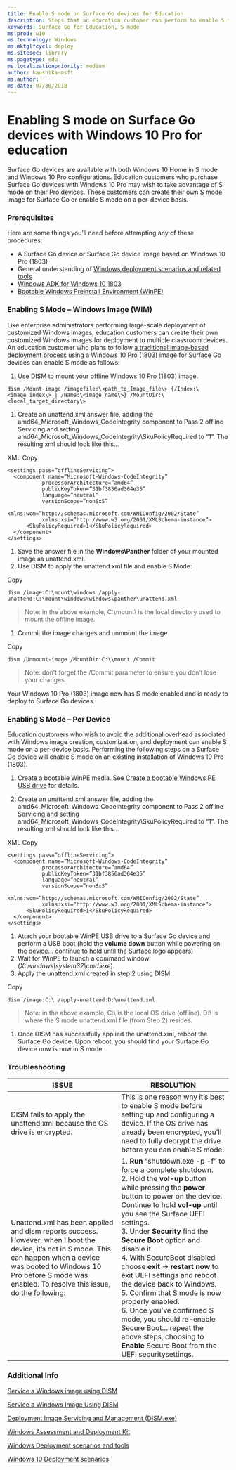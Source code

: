 ```yaml
---
title: Enable S mode on Surface Go devices for Education
description: Steps that an education customer can perform to enable S mode on Surface Go devices
keywords: Surface Go for Education, S mode
ms.prod: w10
ms.technology: Windows
ms.mktglfcycl: deploy
ms.sitesec: library
ms.pagetype: edu
ms.localizationpriority: medium
author: kaushika-msft
ms.author: 
ms.date: 07/30/2018
---
```


# Enabling S mode on Surface Go devices with Windows 10 Pro for education

Surface Go devices are available with both Windows 10 Home in S mode and Windows 10 Pro configurations. Education customers who purchase Surface Go devices with Windows 10 Pro may wish to take advantage of S mode on their Pro devices. These customers can create their own S mode image for Surface Go or enable S mode on a per-device basis.

### Prerequisites

Here are some things you’ll need before attempting any of these procedures:

-   A Surface Go device or Surface Go device image based on Windows 10 Pro
    (1803)
-   General understanding of [Windows deployment scenarios and related
    tools](https://docs.microsoft.com/windows/deployment/windows-deployment-scenarios-and-tools)
-   [Windows ADK for Windows 10
    1803](https://docs.microsoft.com/windows/deployment/windows-adk-scenarios-for-it-pros)
-   [Bootable Windows Preinstall Environment
    (WinPE)](https://docs.microsoft.com/windows-hardware/manufacture/desktop/winpe-create-usb-bootable-drive)

### Enabling S Mode – Windows Image (WIM)

Like enterprise administrators performing large-scale deployment of customized Windows images, education customers can create their own customized Windows images for deployment to multiple classroom devices. An education customer who plans to follow [a traditional image-based deployment
process](https://docs.microsoft.com/windows/deployment/windows-10-deployment-scenarios#traditional-deployment) using a Windows 10 Pro (1803) image for Surface Go devices can enable S mode as follows:

1.  Use DISM to mount your offline Windows 10 Pro (1803) image.

```
dism /Mount-image /imagefile:\<path_to_Image_file\> {/Index:\<image_index\> | /Name:\<image_name\>} /MountDir:\<local_target_directory\>
```

1.  Create an unattend.xml answer file, adding the
    amd64_Microsoft_Windows_CodeIntegrity component to Pass 2 offline Servicing
    and setting amd64_Microsoft_Windows_CodeIntegrity\\SkuPolicyRequired to “1”.
    The resulting xml should look like this…

XML Copy
``` 
<settings pass=”offlineServicing”>
  <component name=”Microsoft-Windows-CodeIntegrity” 
           processorArchitecture=”amd64” 
           publicKeyToken=”31bf3856ad364e35” 
           language=”neutral” 
           versionScope=”nonSxS”
           xmlns:wcm=”http://schemas.microsoft.com/WMIConfig/2002/State” 
           xmlns:xsi=”http://www.w3.org/2001/XMLSchema-instance”>
      <SkuPolicyRequired>1</SkuPolicyRequired>
  </component>
</settings>
```

1.  Save the answer file in the **Windows\Panther** folder of your mounted image as unattend.xml.
2.  Use DISM to apply the unattend.xml file and enable S Mode:

Copy
```
dism /image:C:\mount\windows /apply-unattend:C:\mount\windows\windows\panther\unattend.xml
```
>   Note: in the above example, C:\\mount\\ is the local directory used to mount
>   the offline image.

1.  Commit the image changes and unmount the image

Copy
```
dism /Unmount-image /MountDir:C:\\mount /Commit
```
>Note: don’t forget the /Commit parameter to ensure you don’t lose your
    changes.

Your Windows 10 Pro (1803) image now has S mode enabled and is ready to deploy to Surface Go devices.

### Enabling S Mode – Per Device

Education customers who wish to avoid the additional overhead associated with Windows image creation, customization, and deployment can enable S mode on a per-device basis. Performing the following steps on a Surface Go device will enable S mode on an existing installation of Windows 10 Pro (1803).

1.  Create a bootable WinPE media. See [Create a bootable Windows PE USB
    drive](http://msdn.microsoft.com/library/windows/hardware/dn938386.aspx) for
    details.

1.  Create an unattend.xml answer file, adding the
    amd64_Microsoft_Windows_CodeIntegrity component to Pass 2 offline Servicing
    and setting amd64_Microsoft_Windows_CodeIntegrity\\SkuPolicyRequired to “1”. The resulting xml should look like this…

XML Copy
```
<settings pass=”offlineServicing”>
  <component name=”Microsoft-Windows-CodeIntegrity” 
           processorArchitecture=”amd64” 
           publicKeyToken=”31bf3856ad364e35” 
           language=”neutral” 
           versionScope=”nonSxS”
           xmlns:wcm=”http://schemas.microsoft.com/WMIConfig/2002/State” 
           xmlns:xsi=”http://www.w3.org/2001/XMLSchema-instance”>
      <SkuPolicyRequired>1</SkuPolicyRequired>
  </component>
</settings>
```

1.  Attach your bootable WinPE USB drive to a Surface Go device and perform a USB boot (hold the **volume down** button while powering on the device… continue to hold until the Surface logo appears)
2.  Wait for WinPE to launch a command window     (*X:\\windows\\system32\\cmd.exe*).
3.  Apply the unattend.xml created in step 2 using DISM.

Copy
```
dism /image:C:\ /apply-unattend:D:\unattend.xml
```
>   Note: in the above example, C:\\ is the local OS drive (offline). D:\ is where the S mode unattend.xml file (from Step 2) resides.

1.  Once DISM has successfully applied the unattend.xml, reboot the Surface Go device.
Upon reboot, you should find your Surface Go device now is now in S mode.

### Troubleshooting

|ISSUE | RESOLUTION |
|------------------------ |-----------------------|
|DISM fails to apply the unattend.xml because the OS drive is encrypted. | This is one reason why it’s best to enable S mode before setting up and configuring a device. If the OS drive has already been encrypted, you’ll need to fully decrypt the drive before you can enable S mode. |
|Unattend.xml has been applied and dism reports success. However, when I boot the device, it’s not in S mode. This can happen when a device was booted to Windows 10 Pro before S mode was enabled. To resolve this issue, do the following: | 1.  **Run** “shutdown.exe -p -f” to force a complete shutdown. <br> 2.  Hold the **vol-up** button while pressing the **power** button to power on the device. Continue to hold **vol-up** until you see the Surface UEFI settings. <br> 3.  Under **Security** find the **Secure Boot** option and disable it. <br> 4.  With SecureBoot disabled choose **exit** -\> **restart now** to exit UEFI settings and reboot the device back to Windows. <br> 5.  Confirm that S mode is now properly enabled. <br> 6.  Once you’ve confirmed S mode, you should re-enable Secure Boot… repeat the above steps, choosing to **Enable** Secure Boot from the UEFI securitysettings.
    
### Additional Info

[Service a Windows image using DISM](https://docs.microsoft.com/en-us/windows-hardware/manufacture/desktop/mount-and-modify-a-windows-image-using-dism)

[Service a Windows Image Using DISM](https://docs.microsoft.com/en-us/windows-hardware/manufacture/desktop/service-a-windows-image-using-dism)

[Deployment Image Servicing and Management (DISM.exe)](https://docs.microsoft.com/en-us/windows-hardware/manufacture/desktop/dism-image-management-command-line-options-s14)

[Windows Assessment and Deployment Kit ](https://developer.microsoft.com/windows/hardware/windows-assessment-deployment-kit#winADK)

[Windows Deployment scenarios and tools](https://docs.microsoft.com/en-us/windows/deployment/windows-deployment-scenarios-and-tools)

[Windows 10 Deployment scenarios](https://docs.microsoft.com/windows/deployment/windows-10-deployment-scenarios)
